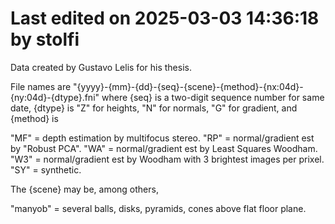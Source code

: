 # Last edited on 2025-03-03 14:36:18 by stolfi

Data created by Gustavo Lelis for his thesis.

File names are "{yyyy}-{mm}-{dd}-{seq}-{scene}-{method}-{nx:04d}-{ny:04d}-{dtype}.fni"
where {seq} is a two-digit sequence number for same date, 
{dtype} is "Z" for heights, "N" for normals, "G" for gradient, and
{method} is

  "MF" = depth estimation by multifocus stereo.
  "RP" = normal/gradient est by "Robust PCA".
  "WA" = normal/gradient est by Least Squares Woodham.
  "W3" = normal/gradient est by Woodham with 3 brightest images per prixel.
  "SY" = synthetic.

The {scene} may be, among others,

  "manyob" = several balls, disks, pyramids, cones above flat floor plane.